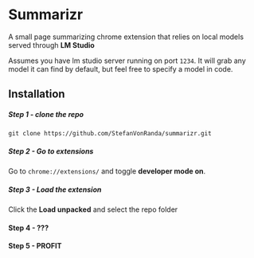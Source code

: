 # Summarizr

A small page summarizing chrome extension that relies on local models served through **LM Studio**

Assumes you have lm studio server running on port `1234`. It will grab any model it can find by default, but feel free to specify a model in code.

## Installation

##### Step 1 - clone the repo
`git clone https://github.com/StefanVonRanda/summarizr.git`

##### Step 2 - Go to extensions
Go to `chrome://extensions/` and toggle **developer mode on**.

##### Step 3 - Load the extension
Click the **Load unpacked** and select the repo folder

#### Step 4 - ???

#### Step 5 - PROFIT